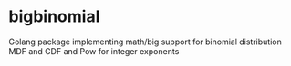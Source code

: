 # bigbinomial
Golang package implementing math/big support for binomial distribution MDF and CDF and Pow for integer exponents

